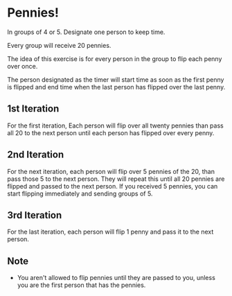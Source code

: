 # Pennies!

In groups of 4 or 5. Designate one person to keep time.

Every group will receive 20 pennies.

The idea of this exercise is for every person in the group to flip each penny over once.

The person designated as the timer will start time as soon as the first penny is flipped and end time when the last person has flipped over the last penny.

## 1st Iteration
For the first iteration, Each person will flip over all twenty pennies than pass all 20 to the next person until each person has flipped over every penny.

## 2nd Iteration
For the next iteration, each person will flip over 5 pennies of the 20, than pass those 5 to the next person. They will repeat this until all 20 pennies are flipped and passed to the next person. If you received 5 pennies, you can start flipping immediately and sending groups of 5.

## 3rd Iteration
For the last iteration, each person will flip 1 penny and pass it to the next person.

## Note
- You aren't allowed to flip pennies until they are passed to you, unless you are the first person that has the pennies.
